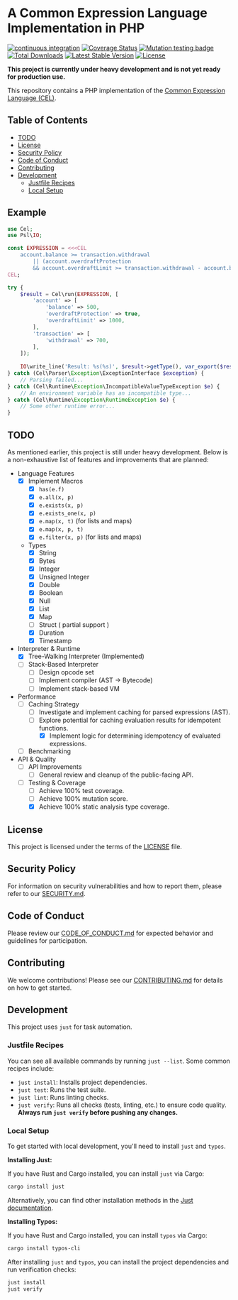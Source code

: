 # A Common Expression Language Implementation in PHP

[![continuous integration](https://github.com/carthage-software/cel-php/actions/workflows/ci.yml/badge.svg)](https://github.com/carthage-software/cel-php/actions/workflows/ci.yml)
[![Coverage Status](https://coveralls.io/repos/github/carthage-software/cel-php/badge.svg?branch=main)](https://coveralls.io/github/carthage-software/cel-php?branch=main)
[![Mutation testing badge](https://img.shields.io/endpoint?style=flat&url=https%3A%2F%2Fbadge-api.stryker-mutator.io%2Fgithub.com%2Fcarthage-software%2Fcel-php%2Fmain)](https://dashboard.stryker-mutator.io/reports/github.com/carthage-software/cel-php/main)
[![Total Downloads](https://poser.pugx.org/carthage-software/cel-php/d/total.svg)](https://packagist.org/packages/carthage-software/cel-php)
[![Latest Stable Version](https://poser.pugx.org/carthage-software/cel-php/v/stable.svg)](https://packagist.org/packages/carthage-software/cel-php)
[![License](https://poser.pugx.org/carthage-software/cel-php/license.svg)](https://packagist.org/packages/carthage-software/cel-php)

**This project is currently under heavy development and is not yet ready for production use.**

This repository contains a PHP implementation of the [Common Expression Language (CEL)](https://github.com/google/cel-spec).

## Table of Contents

- [TODO](#todo)
- [License](#license)
- [Security Policy](#security-policy)
- [Code of Conduct](#code-of-conduct)
- [Contributing](#contributing)
- [Development](#development)
  - [Justfile Recipes](#justfile-recipes)
  - [Local Setup](#local-setup)

## Example

```php
use Cel;
use Psl\IO;

const EXPRESSION = <<<CEL
    account.balance >= transaction.withdrawal
        || (account.overdraftProtection
        && account.overdraftLimit >= transaction.withdrawal - account.balance)
CEL;

try {
    $result = Cel\run(EXPRESSION, [
        'account' => [
            'balance' => 500,
            'overdraftProtection' => true,
            'overdraftLimit' => 1000,
        ],
        'transaction' => [
            'withdrawal' => 700,
        ],
    ]);
    
    IO\write_line('Result: %s(%s)', $result->getType(), var_export($result->getNativeValue(), true));
} catch (Cel\Parser\Exception\ExceptionInterface $exception) {
    // Parsing failed...
} catch (Cel\Runtime\Exception\IncompatibleValueTypeException $e) {
    // An environment variable has an incompatible type...
} catch (Cel\Runtime\Exception\RuntimeException $e) {
    // Some other runtime error...
}
```

## TODO

As mentioned earlier, this project is still under heavy development. Below is a non-exhaustive list of features and improvements that are planned:

- Language Features
  - [x] Implement Macros
    - [x] `has(e.f)`
    - [x] `e.all(x, p)`
    - [x] `e.exists(x, p)`
    - [x] `e.exists_one(x, p)`
    - [x] `e.map(x, t)` (for lists and maps)
    - [x] `e.map(x, p, t)`
    - [x] `e.filter(x, p)` (for lists and maps)
  - Types
    - [x] String
    - [x] Bytes
    - [x] Integer
    - [x] Unsigned Integer
    - [x] Double
    - [x] Boolean
    - [x] Null
    - [x] List
    - [x] Map
    - [ ] Struct ( partial support )
    - [x] Duration
    - [x] Timestamp
- Interpreter & Runtime
  - [x] Tree-Walking Interpreter (Implemented)
  - [ ] Stack-Based Interpreter
    - [ ] Design opcode set
    - [ ] Implement compiler (AST -> Bytecode)
    - [ ] Implement stack-based VM
- Performance
  - [ ] Caching Strategy
    - [ ] Investigate and implement caching for parsed expressions (AST).
    - [ ] Explore potential for caching evaluation results for idempotent functions.
      - [x] Implement logic for determining idempotency of evaluated expressions.
  - [ ] Benchmarking
- API & Quality
  - [ ] API Improvements
    - [ ] General review and cleanup of the public-facing API.
  - [ ] Testing & Coverage
    - [ ] Achieve 100% test coverage.
    - [ ] Achieve 100% mutation score.
    - [x] Achieve 100% static analysis type coverage.

## License

This project is licensed under the terms of the [LICENSE](LICENSE) file.

## Security Policy

For information on security vulnerabilities and how to report them, please refer to our [SECURITY.md](SECURITY.md).

## Code of Conduct

Please review our [CODE_OF_CONDUCT.md](CODE_OF_CONDUCT.md) for expected behavior and guidelines for participation.

## Contributing

We welcome contributions! Please see our [CONTRIBUTING.md](CONTRIBUTING.md) for details on how to get started.

## Development

This project uses `just` for task automation.

### Justfile Recipes

You can see all available commands by running `just --list`. Some common recipes include:

- `just install`: Installs project dependencies.
- `just test`: Runs the test suite.
- `just lint`: Runs linting checks.
- `just verify`: Runs all checks (tests, linting, etc.) to ensure code quality. **Always run `just verify` before pushing any changes.**

### Local Setup

To get started with local development, you'll need to install `just` and `typos`.

**Installing Just:**

If you have Rust and Cargo installed, you can install `just` via Cargo:

```bash
cargo install just
```

Alternatively, you can find other installation methods in the [Just documentation](https://github.com/casey/just#installation).

**Installing Typos:**

If you have Rust and Cargo installed, you can install `typos` via Cargo:

```bash
cargo install typos-cli
```

After installing `just` and `typos`, you can install the project dependencies and run verification checks:

```bash
just install
just verify
```
